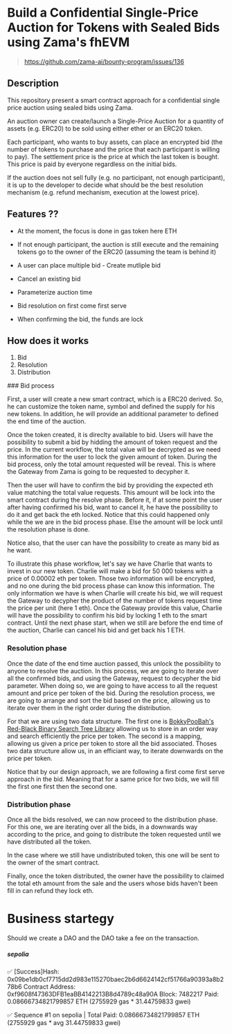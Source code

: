 
# Build a Confidential Single-Price Auction for Tokens with Sealed Bids using Zama's fhEVM
> https://github.com/zama-ai/bounty-program/issues/136


## Description 

This repository present a smart contract approach for a confidential single price auction using sealed bids using Zama.






An auction owner can create/launch a Single-Price Auction for a quantity of assets (e.g. ERC20) to be sold using either ether or an ERC20 token.

Each participant, who wants to buy assets, can place an encrypted bid (the number of tokens to purchase and the price that each participant is willing to pay). The settlement price is the price at which the last token is bought. This price is paid by everyone regardless on the initial bids.

If the auction does not sell fully (e.g. no participant, not enough participant), it is up to the developer to decide what should be the best resolution mechanism (e.g. refund mechanism, execution at the lowest price).


## Features ??


- At the moment, the focus is done in gas token here ETH
- If not enough participant, the auction is still execute and the remaining tokens go to the owner of the ERC20 (assuming the team is behind it)

- A user can place multiple bid - Create mutliple bid
- Cancel an existing bid

- Parameterize auction time 

- Bid resolution on first come first serve
- When confirming the bid, the funds are lock




## How does it works

1. Bid
2. Resolution
3. Distribution


### Bid process

First, a user will create a new smart contract, which is a ERC20 derived. So, he can customize the token name, symbol and defined the supply for his new tokens. In addition, he will provide an additional parameter to defined the end time of the auction. 

Once the token created, it is direclty available to bid. Users will have the possibility to submit a bid by hidding the amount of token request and the price. In the current workflow, the total value will be decrypted as we need this information for the user to lock the given amount of token. During the bid process, only the total amount requested will be reveal. This is where the Gateway from Zama is going to be requested to decypher it.

Then the user will have to confirm the bid by providing the expected eth value matching the total value requests. This amount will be lock into the smart contract during the resolve phase. Before it, if at some point the user after having confirmed his bid, want to cancel it, he have the possibility to do it and get back the eth locked. Notice that this could happened only while the we are in the bid process phase. Else the amount will be lock until the resolution phase is done.

Notice also, that the user can have the possibility to create as many bid as he want.


To illustrate this phase workflow, let's say we have Charlie that wants to invest in our new token. Charlie will make a bid for 50 000 tokens with a price of 0.00002 eth per token. Those two information will be encrypted, and no one during the bid process phase can know this information. The only information we have is when Charlie will create his bid, we will request the Gateway to decypher the product of the number of tokens request time the price per unit (here 1 eth). Once the Gateway provide this value, Charlie will have the possibility to confirm his bid by locking 1 eth to the smart contract. Until the next phase start, when we still are before the end time of the auction, Charlie can cancel his bid and get back his 1 ETH.


### Resolution phase

Once the date of the end time auction passed, this unlock the possibility to anyone to resolve the auction. In this process, we are going to iterate over all the confirmed bids, and using the Gateway, request to decypher the bid parameter. 
When doing so, we are going to have access to all the request amount and price per token of the bid. 
During the resolution process, we are going to arrange and sort the bid based on the price, allowing us to iterate over them in the right order during the distribution. 

For that we are using two data structure. The first one is [BokkyPooBah's Red-Black Binary Search Tree Library](https://github.com/bokkypoobah/BokkyPooBahsRedBlackTreeLibrary) allowing us to store in an order way and search efficiently the price per token. The second is a mapping, allowing us given a price per token to store all the bid associated. 
Thoses two data structure allow us, in an efficiant way, to iterate downwards on the price per token.

Notice that by our design approach, we are following a first come first serve approach in the bid. Meaning that for a same price for two bids, we will fill the first one first then the second one. 

### Distribution phase

Once all the bids resolved, we can now proceed to the distribution phase. For this one, we are iterating over all the bids, in a downwards way according to the price, and going to distribute the token requested until we have distributed all the token. 

In the case where we still have undistributed token, this one will be sent to the owner of the smart contract. 

Finally, once the token distributed, the owner have the possibility to claimed the total eth amount from the sale and the users whose bids haven't been fill in can refund they lock eth.





# Business startegy

Should we create a DAO and the DAO take a fee on the transaction.





##### sepolia
✅  [Success]Hash: 0x09be1db0cf7715dd2d983e115270baec2b6d6624142cf51766a90393a8b278b6
Contract Address: 0xf9608f47363DFB1eaBB4142213B8d4789c48a90A
Block: 7482217
Paid: 0.08666734821799857 ETH (2755929 gas * 31.44759833 gwei)

✅ Sequence #1 on sepolia | Total Paid: 0.08666734821799857 ETH (2755929 gas * avg 31.44759833 gwei)
          